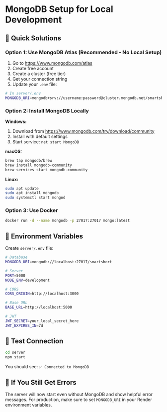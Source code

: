 # MongoDB Setup for Local Development

## 🚀 Quick Solutions

### Option 1: Use MongoDB Atlas (Recommended - No Local Setup)

1. Go to https://www.mongodb.com/atlas
2. Create free account
3. Create a cluster (free tier)
4. Get your connection string
5. Update your `.env` file:

```bash
# In server/.env
MONGODB_URI=mongodb+srv://username:password@cluster.mongodb.net/smartshort?retryWrites=true&w=majority
```

### Option 2: Install MongoDB Locally

**Windows:**
1. Download from https://www.mongodb.com/try/download/community
2. Install with default settings
3. Start service: `net start MongoDB`

**macOS:**
```bash
brew tap mongodb/brew
brew install mongodb-community
brew services start mongodb-community
```

**Linux:**
```bash
sudo apt update
sudo apt install mongodb
sudo systemctl start mongod
```

### Option 3: Use Docker

```bash
docker run -d --name mongodb -p 27017:27017 mongo:latest
```

## 🔧 Environment Variables

Create `server/.env` file:

```bash
# Database
MONGODB_URI=mongodb://localhost:27017/smartshort

# Server
PORT=5000
NODE_ENV=development

# CORS
CORS_ORIGIN=http://localhost:3000

# Base URL
BASE_URL=http://localhost:5000

# JWT
JWT_SECRET=your_local_secret_here
JWT_EXPIRES_IN=7d
```

## 🧪 Test Connection

```bash
cd server
npm start
```

You should see: `✅ Connected to MongoDB`

## 🚨 If You Still Get Errors

The server will now start even without MongoDB and show helpful error messages. For production, make sure to set `MONGODB_URI` in your Render environment variables. 